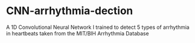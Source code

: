 # CNN-arrhythmia-dection
A 1D Convolutional Neural Network I trained to detect 5 types of arrhythmia in heartbeats taken from the MIT/BIH Arrhythmia Database
